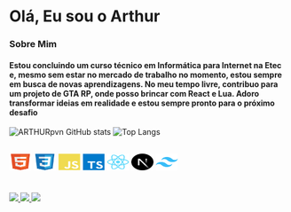 # Olá, Eu sou o Arthur

### Sobre Mim

#### Estou concluindo um curso técnico em Informática para Internet na Etec e, mesmo sem estar no mercado de trabalho no momento, estou sempre em busca de novas aprendizagens. No meu tempo livre, contribuo para um projeto de GTA RP, onde posso brincar com React e Lua. Adoro transformar ideias em realidade e estou sempre pronto para o próximo desafio


![ARTHURpvn GitHub stats](https://github-readme-stats.vercel.app/api?username=ARTHURpvn&show_icons=true&theme=transparent&hide_border=true)
![Top Langs](https://github-readme-stats.vercel.app/api/top-langs/?username=ARTHURpvn&layout=compact&theme=transparent&hide_border=true)


<div style="display: inline_block"><br>
  <img align="center" alt="PVN-HTML" height="30" width="40" src="https://raw.githubusercontent.com/devicons/devicon/master/icons/html5/html5-original.svg">
  <img align="center" alt="PVN-CSS" height="30" width="40" src="https://raw.githubusercontent.com/devicons/devicon/master/icons/css3/css3-original.svg">
  <img align="center" alt="PVN-Js" height="30" width="40" src="https://raw.githubusercontent.com/devicons/devicon/master/icons/javascript/javascript-plain.svg">
  <img align="center" alt="PVN-Ts" height="30" width="40" src="https://raw.githubusercontent.com/devicons/devicon/master/icons/typescript/typescript-plain.svg">
  <img align="center" alt="PVN-React" height="30" width="40" src="https://raw.githubusercontent.com/devicons/devicon/master/icons/react/react-original.svg">
  <img align="center" alt="PVN-Next" height="30" width="40" src="https://raw.githubusercontent.com/devicons/devicon/6910f0503efdd315c8f9b858234310c06e04d9c0/icons/nextjs/nextjs-original.svg">
  <img align="center" alt="PVN-TW" height="30" width="40" src="https://github.com/devicons/devicon/blob/master/icons/tailwindcss/tailwindcss-original.svg">
</div>

#

<div>
 <a href = "https://www.instagram.com/arthur.pvn/" target="_blank"> <img src="https://img.shields.io/badge/Instagram-E4405F?style=flat&logo=instagram&logoColor=white&labelColor=blue&color=blue" target="_blank" /> </a>
 <a href = "https://www.twitch.tv/arthurpvn" target="_blank"> <img src="https://img.shields.io/badge/Twitch-9146FF?style=flat&logo=twitch&logoColor=white&labelColor=blue&color=blue" target="_blank" /> </a>
 <a href = "https://www.linkedin.com/in/arthur-dos-santos-pavan-b39386243/?trk=opento_sprofile_topcard" target="_blank"> <img src="https://img.shields.io/badge/LinkedIn-0077B5?style=flat&logo=linkedin&logoColor=white&labelColor=blue&color=blue" target="_blank" /> </a>
</div>
